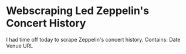 # Webscraping Led Zeppelin's Concert History
I had time off today to scrape Zeppelin's concert history. 
Contains:
  Date
  Venue 
  URL
